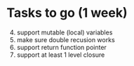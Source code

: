 # Tasks to go (1 week)
4. support mutable (local) variables
5. make sure double recusion works
1. support return function pointer
2. support at least 1 level closure
